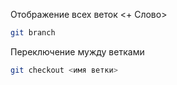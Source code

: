 Отображение всех веток <+ Слово>
```sh
git branch
```
Переключение мужду ветками 
```sh
git checkout <имя ветки>

